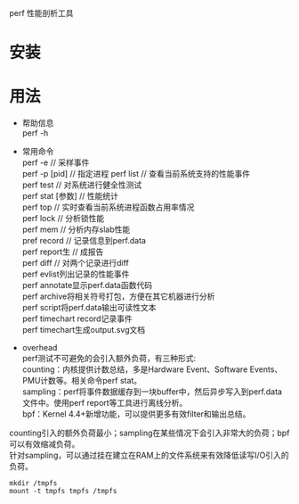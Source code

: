 perf 性能剖析工具

# 安装

# 用法  

* 帮助信息  
perf -h  

* 常用命令  
perf -e     // 采样事件  
perf -p [pid]  // 指定进程
perf list  // 查看当前系统支持的性能事件  
perf test  // 对系统进行健全性测试  
perf stat [参数] // 性能统计  
perf top  // 实时查看当前系统进程函数占用率情况  
perf lock  // 分析锁性能  
perf mem  // 分析内存slab性能  
pref record  // 记录信息到perf.data  
perf report生  // 成报告  
perf diff  // 对两个记录进行diff  
perf evlist列出记录的性能事件  
perf annotate显示perf.data函数代码  
perf archive将相关符号打包，方便在其它机器进行分析  
perf script将perf.data输出可读性文本  
perf timechart record记录事件  
perf timechart生成output.svg文档  

* overhead  
perf测试不可避免的会引入额外负荷，有三种形式:  
counting：内核提供计数总结，多是Hardware Event、Software Events、PMU计数等。相关命令perf stat。  
sampling：perf将事件数据缓存到一块buffer中，然后异步写入到perf.data文件中。使用perf report等工具进行离线分析。  
bpf：Kernel 4.4+新增功能，可以提供更多有效filter和输出总结。  

counting引入的额外负荷最小；sampling在某些情况下会引入非常大的负荷；bpf可以有效缩减负荷。  
针对sampling，可以通过挂在建立在RAM上的文件系统来有效降低读写I/O引入的负荷。  
```shell
mkdir /tmpfs
mount -t tmpfs tmpfs /tmpfs
```
